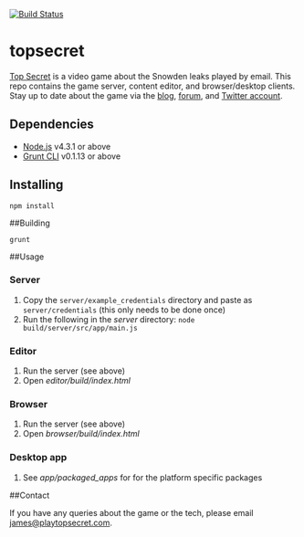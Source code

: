 [![Build Status](https://travis-ci.org/jameslong/topsecret.svg?branch=master)](https://travis-ci.org/jameslong/topsecret)

# topsecret

[Top Secret](https://playtopsecret.com) is a video game about the Snowden leaks played by email. This repo contains the game server, content editor, and browser/desktop clients. Stay up to date about the game via the [blog](https://playtopsecret.com/blog.html), [forum](http://forum.playtopsecret.com), and [Twitter account](https://twitter.com/jamestyro).

## Dependencies

- [Node.js](https://nodejs.org/en/) v4.3.1 or above
- [Grunt CLI](http://gruntjs.com/) v0.1.13 or above

## Installing

```
npm install
```

##Building

```
grunt
```

##Usage

### Server

1. Copy the `server/example_credentials` directory and paste as `server/credentials` (this only needs to be done once)
2. Run the following in the *server* directory: `node build/server/src/app/main.js`

### Editor

1. Run the server (see above)
2. Open *editor/build/index.html*

### Browser

1. Run the server (see above)
2. Open *browser/build/index.html*

### Desktop app

1. See *app/packaged_apps* for for the platform specific packages

##Contact

If you have any queries about the game or the tech, please email <james@playtopsecret.com>.
